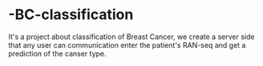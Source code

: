 # -BC-classification
It's a project about classification of Breast Cancer, we create a server side that any user can communication enter the patient's RAN-seq and get a prediction of the canser type.
